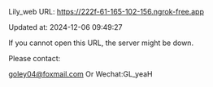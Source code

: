 Lily_web URL: https://222f-61-165-102-156.ngrok-free.app

Updated at: 2024-12-06 09:49:27

If you cannot open this URL, the server might be down.

Please contact: 

goley04@foxmail.com Or Wechat:GL_yeaH